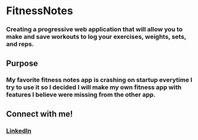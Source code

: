 # FitnessNotes
### Creating a progressive web application that will allow you to make and save workouts to log your exercises, weights, sets, and reps.

## Purpose
### My favorite fitness notes app is crashing on startup everytime I try to use it so I decided I will make my own fitness app with features I believe were missing from the other app.

## Connect with me!
### [LinkedIn](https://www.linkedin.com/in/bkeeley24/)